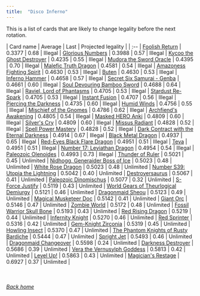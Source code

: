 ```yaml
---
title:  "Disco Inferno"
---
```


This is a list of cards that are likely to change legality before the next rotation.

| Card name | Average | Last | Projected legality |
| :-- |
[Foolish Return](https://db.ygoprodeck.com/card/?search=Foolish%20Return) | 0.3377 | 0.68 | Illegal |
[Glorious Numbers](https://db.ygoprodeck.com/card/?search=Glorious%20Numbers) | 0.3988 | 0.57 | Illegal |
[Kycoo the Ghost Destroyer](https://db.ygoprodeck.com/card/?search=Kycoo%20the%20Ghost%20Destroyer) | 0.4235 | 0.55 | Illegal |
[Mudora the Sword Oracle](https://db.ygoprodeck.com/card/?search=Mudora%20the%20Sword%20Oracle) | 0.4395 | 0.70 | Illegal |
[Malefic Truth Dragon](https://db.ygoprodeck.com/card/?search=Malefic%20Truth%20Dragon) | 0.4581 | 0.54 | Illegal |
[Amazoness Fighting Spirit](https://db.ygoprodeck.com/card/?search=Amazoness%20Fighting%20Spirit) | 0.4630 | 0.53 | Illegal |
[Buten](https://db.ygoprodeck.com/card/?search=Buten) | 0.4630 | 0.53 | Illegal |
[Inferno Hammer](https://db.ygoprodeck.com/card/?search=Inferno%20Hammer) | 0.4658 | 0.57 | Illegal |
[Secret Six Samurai - Genba](https://db.ygoprodeck.com/card/?search=Secret%20Six%20Samurai%20-%20Genba) | 0.4661 | 0.60 | Illegal |
[Soul Devouring Bamboo Sword](https://db.ygoprodeck.com/card/?search=Soul%20Devouring%20Bamboo%20Sword) | 0.4688 | 0.64 | Illegal |
[Raviel, Lord of Phantasms](https://db.ygoprodeck.com/card/?search=Raviel,%20Lord%20of%20Phantasms) | 0.4705 | 0.53 | Illegal |
[Stardust Re-Spark](https://db.ygoprodeck.com/card/?search=Stardust%20Re-Spark) | 0.4705 | 0.53 | Illegal |
[Instant Fusion](https://db.ygoprodeck.com/card/?search=Instant%20Fusion) | 0.4707 | 0.56 | Illegal |
[Piercing the Darkness](https://db.ygoprodeck.com/card/?search=Piercing%20the%20Darkness) | 0.4735 | 0.60 | Illegal |
[Humid Winds](https://db.ygoprodeck.com/card/?search=Humid%20Winds) | 0.4756 | 0.55 | Illegal |
[Mischief of the Gnomes](https://db.ygoprodeck.com/card/?search=Mischief%20of%20the%20Gnomes) | 0.4786 | 0.62 | Illegal |
[Archfiend's Awakening](https://db.ygoprodeck.com/card/?search=Archfiend's%20Awakening) | 0.4805 | 0.54 | Illegal |
[Masked HERO Anki](https://db.ygoprodeck.com/card/?search=Masked%20HERO%20Anki) | 0.4809 | 0.60 | Illegal |
[Silver's Cry](https://db.ygoprodeck.com/card/?search=Silver's%20Cry) | 0.4809 | 0.60 | Illegal |
[Missus Radiant](https://db.ygoprodeck.com/card/?search=Missus%20Radiant) | 0.4828 | 0.52 | Illegal |
[Spell Power Mastery](https://db.ygoprodeck.com/card/?search=Spell%20Power%20Mastery) | 0.4828 | 0.52 | Illegal |
[Dark Contract with the Eternal Darkness](https://db.ygoprodeck.com/card/?search=Dark%20Contract%20with%20the%20Eternal%20Darkness) | 0.4914 | 0.67 | Illegal |
[Black Metal Dragon](https://db.ygoprodeck.com/card/?search=Black%20Metal%20Dragon) | 0.4937 | 0.65 | Illegal |
[Red-Eyes Black Flare Dragon](https://db.ygoprodeck.com/card/?search=Red-Eyes%20Black%20Flare%20Dragon) | 0.4951 | 0.51 | Illegal |
[Teva](https://db.ygoprodeck.com/card/?search=Teva) | 0.4951 | 0.51 | Illegal |
[Number 17: Leviathan Dragon](https://db.ygoprodeck.com/card/?search=Number%2017:%20Leviathan%20Dragon) | 0.4954 | 0.54 | Illegal |
[Paleozoic Olenoides](https://db.ygoprodeck.com/card/?search=Paleozoic%20Olenoides) | 0.4993 | 0.73 | Illegal |
[Thunder of Ruler](https://db.ygoprodeck.com/card/?search=Thunder%20of%20Ruler) | 0.5021 | 0.45 | Unlimited |
[Nidhogg, Generaider Boss of Ice](https://db.ygoprodeck.com/card/?search=Nidhogg,%20Generaider%20Boss%20of%20Ice) | 0.5023 | 0.48 | Unlimited |
[White Rose Dragon](https://db.ygoprodeck.com/card/?search=White%20Rose%20Dragon) | 0.5023 | 0.48 | Unlimited |
[Number S39: Utopia the Lightning](https://db.ygoprodeck.com/card/?search=Number%20S39:%20Utopia%20the%20Lightning) | 0.5042 | 0.40 | Unlimited |
[Destroyersaurus](https://db.ygoprodeck.com/card/?search=Destroyersaurus) | 0.5067 | 0.41 | Unlimited |
[Paleozoic Dinomischus](https://db.ygoprodeck.com/card/?search=Paleozoic%20Dinomischus) | 0.5077 | 0.32 | Unlimited |
[S-Force Justify](https://db.ygoprodeck.com/card/?search=S-Force%20Justify) | 0.5119 | 0.43 | Unlimited |
[World Gears of Theurlogical Demiurgy](https://db.ygoprodeck.com/card/?search=World%20Gears%20of%20Theurlogical%20Demiurgy) | 0.5121 | 0.46 | Unlimited |
[Dragonmaid Sheou](https://db.ygoprodeck.com/card/?search=Dragonmaid%20Sheou) | 0.5123 | 0.49 | Unlimited |
[Magical Musketeer Doc](https://db.ygoprodeck.com/card/?search=Magical%20Musketeer%20Doc) | 0.5142 | 0.41 | Unlimited |
[Giant Orc](https://db.ygoprodeck.com/card/?search=Giant%20Orc) | 0.5146 | 0.47 | Unlimited |
[Zombie World](https://db.ygoprodeck.com/card/?search=Zombie%20World) | 0.5172 | 0.48 | Unlimited |
[Fossil Warrior Skull Bone](https://db.ygoprodeck.com/card/?search=Fossil%20Warrior%20Skull%20Bone) | 0.5193 | 0.43 | Unlimited |
[Red Rising Dragon](https://db.ygoprodeck.com/card/?search=Red%20Rising%20Dragon) | 0.5219 | 0.44 | Unlimited |
[Infernity Knight](https://db.ygoprodeck.com/card/?search=Infernity%20Knight) | 0.5270 | 0.46 | Unlimited |
[Red Sprinter](https://db.ygoprodeck.com/card/?search=Red%20Sprinter) | 0.5316 | 0.42 | Unlimited |
[Gem-Knight Zirconia](https://db.ygoprodeck.com/card/?search=Gem-Knight%20Zirconia) | 0.5319 | 0.45 | Unlimited |
[Howling Insect](https://db.ygoprodeck.com/card/?search=Howling%20Insect) | 0.5370 | 0.47 | Unlimited |
[The Phantom Knights of Rusty Bardiche](https://db.ygoprodeck.com/card/?search=The%20Phantom%20Knights%20of%20Rusty%20Bardiche) | 0.5444 | 0.47 | Unlimited |
[Spright Jet](https://db.ygoprodeck.com/card/?search=Spright%20Jet) | 0.5493 | 0.46 | Unlimited |
[Dragonmaid Changeover](https://db.ygoprodeck.com/card/?search=Dragonmaid%20Changeover) | 0.5598 | 0.24 | Unlimited |
[Darkness Destroyer](https://db.ygoprodeck.com/card/?search=Darkness%20Destroyer) | 0.5686 | 0.39 | Unlimited |
[Vera the Vernusylph Goddess](https://db.ygoprodeck.com/card/?search=Vera%20the%20Vernusylph%20Goddess) | 0.5813 | 0.42 | Unlimited |
[Level Up!](https://db.ygoprodeck.com/card/?search=Level%20Up!) | 0.5863 | 0.43 | Unlimited |
[Magician's Restage](https://db.ygoprodeck.com/card/?search=Magician's%20Restage) | 0.6927 | 0.37 | Unlimited |

<br>

###### [Back home](index)